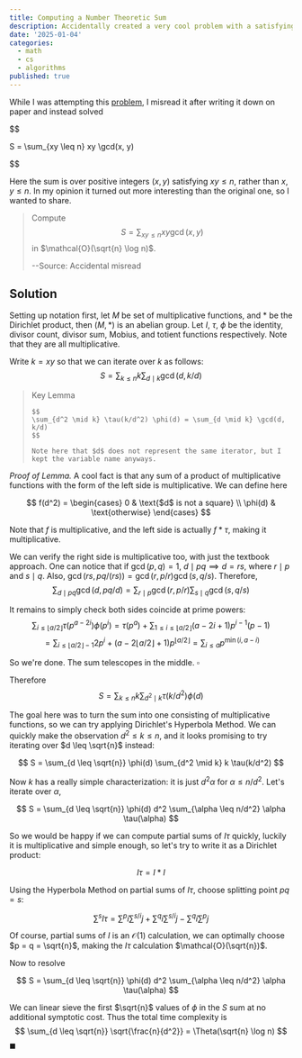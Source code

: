 ```yaml
---
title: Computing a Number Theoretic Sum
description: Accidentally created a very cool problem with a satisfying solution. Features Dirichlet products, a lot.
date: '2025-01-04'
categories:
  - math
  - cs
  - algorithms
published: true
---
```


<script>
    import { Blockquote, Img } from "flowbite-svelte";
</script>

While I was attempting this [problem](https://dmoj.ca/problem/mathp16), I misread it after writing it down on paper and instead solved

$$

S = \sum_{xy \leq n} xy \gcd(x, y)

$$

Here the sum is over positive integers $(x, y)$ satisfying $xy \leq n$, rather than $x, y \leq n$. In my opinion it turned out more interesting than the original one, so I wanted to share.

> Compute $$S = \sum_{xy \leq n} xy \gcd(x, y)$$ in $\mathcal{O}(\sqrt{n} \log n)$.
> 
> --Source: Accidental misread

## Solution


Setting up notation first, let $M$ be set of multiplicative functions, and \* be the Dirichlet
product, then $(M, *)$ is an abelian group. Let
$I$, $\tau$, $\phi$ be the
identity, divisor count, divisor sum, Mobius, and totient functions
respectively. Note that they are all multiplicative.

Write $k = xy$ so that we can iterate over $k$ as follows:
$$
S = \sum_{k \leq n} k \sum_{d \mid k} \gcd(d, k/d)
$$

<Blockquote border bg class="p-4 my-4">
    Key Lemma

    $$
    \sum_{d^2 \mid k} \tau(k/d^2) \phi(d) = \sum_{d \mid k} \gcd(d, k/d)
    $$

    Note here that $d$ does not represent the same iterator, but I kept the variable name anyways.
</Blockquote>

*Proof of Lemma.* 
A cool fact is that any sum of a product of multiplicative functions with the form of the left side is multiplicative. We can define here

$$
f(d^2) = \begin{cases}
0 & \text{$d$ is not a square} \\
\phi(d) & \text{otherwise}
\end{cases}
$$

Note that $f$ is multiplicative, and the left side is actually $f * \tau$, making it multiplicative.

We can verify the right side is multiplicative too, with just the textbook approach. One can notice that if $\gcd(p, q) = 1$, $d \mid pq \implies d = rs$, where $r \mid p$ and $s \mid q$. Also, $\gcd(rs, pq/(rs)) = \gcd(r, p/r) \gcd(s, q/s)$. Therefore, 
$$
\sum_{d \mid pq} \gcd(d, pq/d) = \sum_{r \mid p} \gcd(r, p/r) \sum_{s \mid q} \gcd(s, q/s)
$$

It remains to simply check both sides coincide at prime powers:
$$
\sum_{i \leq \lfloor a/2\rfloor} \tau(p^{a - 2i}) \phi(p^i) = \tau(p^a) + \sum_{1 \leq i \leq \lfloor a/2\rfloor} (a - 2i + 1) p^{i - 1}(p - 1)
$$
$$
= \sum_{i \leq \lfloor a/2\rfloor - 1} 2p^i + (a - 2\lfloor a/2\rfloor + 1) p^{\lfloor a/2\rfloor} = \sum_{i \leq a} p^{\min(i, a - i)}
$$

So we're done. The sum telescopes in the middle. $\square$


Therefore
$$
S = \sum_{k \leq n} k \sum_{d^2 \mid k} \tau(k/d^2) \phi(d)
$$

The goal here was to turn the sum into one consisting of multiplicative functions, so we can try applying Dirichlet's Hyperbola Method.
We can quickly make the observation $d^2 \leq k \leq n$, and it looks promising to try iterating over
$d \leq \sqrt{n}$ instead:

$$
S = \sum_{d \leq \sqrt{n}} \phi(d) \sum_{d^2 \mid k} k \tau(k/d^2)
$$

Now $k$ has a really simple characterization: it is just $d^2 \alpha$
for $\alpha \leq n/d^2$. Let's iterate over $\alpha$,

$$
S = \sum_{d \leq \sqrt{n}} \phi(d) d^2 \sum_{\alpha \leq n/d^2} \alpha \tau(\alpha)
$$

So we would be happy if we can compute partial sums of $I \tau$ quickly,
luckily it is multiplicative and simple enough, so let's try to write it as a Dirichlet product:

$$
I\tau = I * I
$$

Using the Hyperbola Method on partial sums of $I \tau$, choose splitting point $pq = s$:

$$
\sum^s I\tau = \sum^{p} i \sum^{s/i} j + \sum^{q} i \sum^{s/i} j -\sum^{q} i \sum^{p} j
$$

Of course, partial sums of $I$ is an $\mathcal{O}(1)$ calculation, we can optimally choose $p = q = \sqrt{n}$, making the $I\tau$ calculation $\mathcal{O}(\sqrt{n})$. 

Now to resolve

$$
S = \sum_{d \leq \sqrt{n}} \phi(d) d^2 \sum_{\alpha \leq n/d^2} \alpha \tau(\alpha)
$$

We can linear sieve the first $\sqrt{n}$ values of $\phi$ in the $S$ sum at no additional symptotic cost. Thus the total time complexity is
$$
\sum_{d \leq \sqrt{n}} \sqrt{\frac{n}{d^2}} = \Theta(\sqrt{n} \log n)
$$ 
$\blacksquare$ 

<!--
At this point we are almost at the end, as many methods to calculate prefix sums of $\phi$ and $\sigma$ are well known:

$\sigma = I * 1$, which decomposes it into two functions whose prefix sums can be computed in
$\mathcal{O}(1)$. With the Hyperbola Method we can compute prefix
sums of $\sigma$ in $\sqrt{n}$. 

Prefix sums of $\phi$ can be computed in $\mathcal{O}(n^{2/3})$ by [linear sieving](https://codeforces.com/blog/entry/54090) the first $n^{2/3}$ values. Then using a recursion with another Hyperbola Method on the rest, with $\phi = 1 * \mu$, while making use of the fact that there are $\Theta(\sqrt{n})$ unique values of $\lfloor n/i \rfloor$. See [here](https://codeforces.com/blog/entry/117635)! This balances out to $$\mathcal{O} \left(\sum^{x^{1/3}} \sqrt{x/i} \right) = \mathcal{O}(x^{2/3})$$. In fact, through the recursion we get all the "important values", the prefix sums up to $\phi(\lfloor n/i \rfloor)$, for free.

So now using the Hyperbola Method to consolidate $I \tau$, choose splitting point $pq = s$:

$$
\sum^s I\tau = \sum^{p} \phi(i) \sum^{s/i} \sigma(j) + \sum^{q} \sigma(i) \sum^{s/i} \phi(j) -\sum^{q} \sigma(i) \sum^{p} \phi(j)
$$

As the computation of $\phi$'s prefix sums dominate, we can simply pick $p = q = \sqrt{s}$ while also not worrying about quickly obtaining all the "important values" of $\sigma$, which only contributes $\mathcal{O}(\sqrt{n} \log n)$.

Now to resolve

$$
S = \sum_{d \leq \sqrt{n}} \phi(d) d^2 \sum_{\alpha \leq n/d^2} \alpha \tau(\alpha)
$$

We can linear sieve $\phi$ for
the other part in the $S$ sum at no asymptotic cost. Thus the total cost of
this is
$$
\sum_{d \leq \sqrt{n}} \mathcal{O}((n/d^2)^{2/3}) = \mathcal{O}(n^{2/3})
$$ 

Although this is asymptotically optimal, in practice for values like $n \approx 10^{10}$ the constant factors come into play. Some experimentation shows that it's better to decrease the precomputation of the linear sieves and rely more on the Hyperbola Method-induced recursion. $\blacksquare$ 

### Further Improvements
I'm sure that many improvements can be made to this. I haven't explored too much about it, but here's some immediate ideas.

- A quick skim of search results tell me prefix sums of $\phi$ and $\sigma$ can be calculated even quicker using more advanced methods that I can't understand. 
- I have seen this [remarkable blog](https://www.cnblogs.com/zkyJuruo/p/17544928.html), showing how to compute the "important values" of the Dirichlet product of two functions whose "important values" we already know in $\mathcal{O}(\sqrt{n} \text{ polylog } n)$. Combined with the above the whole algorithm can also be $\mathcal{O}(\sqrt{n} \text{ polylog } n)$.
- A non-improvement: Although $\phi I^2$, the other part of the multiplicand, is also multiplicative, the Hyperbola Method is limited by a $\sqrt{n}$ time. So trying to use it on the overall sum $S$ with a fast $\phi I^2$ prefix sum gains nothing as long as $I\tau = \phi * \sigma$ is used.
- If anyone wants to correct me or share any improvements please do. With that being said I should implement blog commenting.
-->